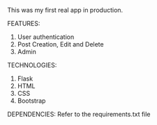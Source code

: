 This was my first real app in production.

FEATURES:
1. User authentication
2. Post Creation, Edit and Delete
3. Admin 

TECHNOLOGIES:
1. Flask
2. HTML
3. CSS
4. Bootstrap

DEPENDENCIES: 
Refer to the requirements.txt file